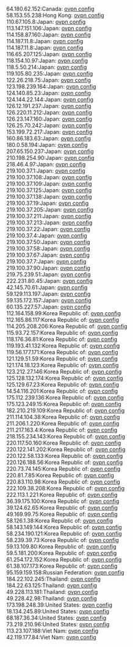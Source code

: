 64.180.62.152:Canada: [ovpn config](vpn/64_180_62_152.ovpn)  
58.153.55.238:Hong Kong: [ovpn config](vpn/58_153_55_238.ovpn)  
110.67.105.8:Japan: [ovpn config](vpn/110_67_105_8.ovpn)  
113.147.151.106:Japan: [ovpn config](vpn/113_147_151_106.ovpn)  
114.158.87.160:Japan: [ovpn config](vpn/114_158_87_160.ovpn)  
114.187.11.8:Japan: [ovpn config](vpn/114_187_11_8.ovpn)  
114.187.11.8:Japan: [ovpn config](vpn/114_187_11_8.ovpn)  
116.65.207.125:Japan: [ovpn config](vpn/116_65_207_125.ovpn)  
118.154.10.97:Japan: [ovpn config](vpn/118_154_10_97.ovpn)  
118.5.50.214:Japan: [ovpn config](vpn/118_5_50_214.ovpn)  
119.105.80.235:Japan: [ovpn config](vpn/119_105_80_235.ovpn)  
122.26.218.75:Japan: [ovpn config](vpn/122_26_218_75.ovpn)  
123.198.239.164:Japan: [ovpn config](vpn/123_198_239_164.ovpn)  
124.140.85.23:Japan: [ovpn config](vpn/124_140_85_23.ovpn)  
124.144.22.144:Japan: [ovpn config](vpn/124_144_22_144.ovpn)  
126.12.191.237:Japan: [ovpn config](vpn/126_12_191_237.ovpn)  
126.220.11.212:Japan: [ovpn config](vpn/126_220_11_212.ovpn)  
126.23.147.160:Japan: [ovpn config](vpn/126_23_147_160.ovpn)  
126.25.70.242:Japan: [ovpn config](vpn/126_25_70_242.ovpn)  
153.199.72.217:Japan: [ovpn config](vpn/153_199_72_217.ovpn)  
160.86.183.63:Japan: [ovpn config](vpn/160_86_183_63.ovpn)  
180.0.58.194:Japan: [ovpn config](vpn/180_0_58_194.ovpn)  
207.65.150.237:Japan: [ovpn config](vpn/207_65_150_237.ovpn)  
210.198.254.90:Japan: [ovpn config](vpn/210_198_254_90.ovpn)  
218.46.4.97:Japan: [ovpn config](vpn/218_46_4_97.ovpn)  
219.100.37.1:Japan: [ovpn config](vpn/219_100_37_1.ovpn)  
219.100.37.108:Japan: [ovpn config](vpn/219_100_37_108.ovpn)  
219.100.37.109:Japan: [ovpn config](vpn/219_100_37_109.ovpn)  
219.100.37.125:Japan: [ovpn config](vpn/219_100_37_125.ovpn)  
219.100.37.138:Japan: [ovpn config](vpn/219_100_37_138.ovpn)  
219.100.37.19:Japan: [ovpn config](vpn/219_100_37_19.ovpn)  
219.100.37.205:Japan: [ovpn config](vpn/219_100_37_205.ovpn)  
219.100.37.211:Japan: [ovpn config](vpn/219_100_37_211.ovpn)  
219.100.37.213:Japan: [ovpn config](vpn/219_100_37_213.ovpn)  
219.100.37.22:Japan: [ovpn config](vpn/219_100_37_22.ovpn)  
219.100.37.4:Japan: [ovpn config](vpn/219_100_37_4.ovpn)  
219.100.37.50:Japan: [ovpn config](vpn/219_100_37_50.ovpn)  
219.100.37.58:Japan: [ovpn config](vpn/219_100_37_58.ovpn)  
219.100.37.67:Japan: [ovpn config](vpn/219_100_37_67.ovpn)  
219.100.37.7:Japan: [ovpn config](vpn/219_100_37_7.ovpn)  
219.100.37.90:Japan: [ovpn config](vpn/219_100_37_90.ovpn)  
219.75.239.51:Japan: [ovpn config](vpn/219_75_239_51.ovpn)  
222.231.80.45:Japan: [ovpn config](vpn/222_231_80_45.ovpn)  
42.145.70.61:Japan: [ovpn config](vpn/42_145_70_61.ovpn)  
59.129.113.197:Japan: [ovpn config](vpn/59_129_113_197.ovpn)  
59.135.172.157:Japan: [ovpn config](vpn/59_135_172_157.ovpn)  
60.135.227.57:Japan: [ovpn config](vpn/60_135_227_57.ovpn)  
112.164.158.99:Korea Republic of: [ovpn config](vpn/112_164_158_99.ovpn)  
112.165.86.117:Korea Republic of: [ovpn config](vpn/112_165_86_117.ovpn)  
114.205.208.206:Korea Republic of: [ovpn config](vpn/114_205_208_206.ovpn)  
115.93.72.157:Korea Republic of: [ovpn config](vpn/115_93_72_157.ovpn)  
118.176.36.81:Korea Republic of: [ovpn config](vpn/118_176_36_81.ovpn)  
119.193.41.132:Korea Republic of: [ovpn config](vpn/119_193_41_132.ovpn)  
119.56.177.171:Korea Republic of: [ovpn config](vpn/119_56_177_171.ovpn)  
121.129.51.59:Korea Republic of: [ovpn config](vpn/121_129_51_59.ovpn)  
121.174.18.123:Korea Republic of: [ovpn config](vpn/121_174_18_123.ovpn)  
123.212.27.146:Korea Republic of: [ovpn config](vpn/123_212_27_146.ovpn)  
125.128.132.174:Korea Republic of: [ovpn config](vpn/125_128_132_174.ovpn)  
125.129.67.23:Korea Republic of: [ovpn config](vpn/125_129_67_23.ovpn)  
14.54.116.201:Korea Republic of: [ovpn config](vpn/14_54_116_201.ovpn)  
175.112.239.136:Korea Republic of: [ovpn config](vpn/175_112_239_136.ovpn)  
175.123.249.15:Korea Republic of: [ovpn config](vpn/175_123_249_15.ovpn)  
182.210.219.109:Korea Republic of: [ovpn config](vpn/182_210_219_109.ovpn)  
211.114.104.38:Korea Republic of: [ovpn config](vpn/211_114_104_38.ovpn)  
211.206.1.220:Korea Republic of: [ovpn config](vpn/211_206_1_220.ovpn)  
211.217.163.4:Korea Republic of: [ovpn config](vpn/211_217_163_4.ovpn)  
218.155.234.143:Korea Republic of: [ovpn config](vpn/218_155_234_143.ovpn)  
220.117.50.160:Korea Republic of: [ovpn config](vpn/220_117_50_160.ovpn)  
220.122.141.202:Korea Republic of: [ovpn config](vpn/220_122_141_202.ovpn)  
220.122.58.133:Korea Republic of: [ovpn config](vpn/220_122_58_133.ovpn)  
220.126.188.56:Korea Republic of: [ovpn config](vpn/220_126_188_56.ovpn)  
220.73.74.145:Korea Republic of: [ovpn config](vpn/220_73_74_145.ovpn)  
220.81.7.85:Korea Republic of: [ovpn config](vpn/220_81_7_85.ovpn)  
220.83.110.98:Korea Republic of: [ovpn config](vpn/220_83_110_98.ovpn)  
222.109.38.208:Korea Republic of: [ovpn config](vpn/222_109_38_208.ovpn)  
222.113.1.221:Korea Republic of: [ovpn config](vpn/222_113_1_221.ovpn)  
36.39.175.100:Korea Republic of: [ovpn config](vpn/36_39_175_100.ovpn)  
39.124.62.65:Korea Republic of: [ovpn config](vpn/39_124_62_65.ovpn)  
49.169.99.75:Korea Republic of: [ovpn config](vpn/49_169_99_75.ovpn)  
58.126.1.38:Korea Republic of: [ovpn config](vpn/58_126_1_38.ovpn)  
58.143.149.144:Korea Republic of: [ovpn config](vpn/58_143_149_144.ovpn)  
58.234.190.121:Korea Republic of: [ovpn config](vpn/58_234_190_121.ovpn)  
58.239.39.73:Korea Republic of: [ovpn config](vpn/58_239_39_73.ovpn)  
59.13.109.80:Korea Republic of: [ovpn config](vpn/59_13_109_80.ovpn)  
59.5.181.200:Korea Republic of: [ovpn config](vpn/59_5_181_200.ovpn)  
61.254.172.152:Korea Republic of: [ovpn config](vpn/61_254_172_152.ovpn)  
61.38.107.173:Korea Republic of: [ovpn config](vpn/61_38_107_173.ovpn)  
95.159.159.158:Russian Federation: [ovpn config](vpn/95_159_159_158.ovpn)  
184.22.102.245:Thailand: [ovpn config](vpn/184_22_102_245.ovpn)  
184.22.63.125:Thailand: [ovpn config](vpn/184_22_63_125.ovpn)  
49.228.113.181:Thailand: [ovpn config](vpn/49_228_113_181.ovpn)  
49.228.42.98:Thailand: [ovpn config](vpn/49_228_42_98.ovpn)  
173.198.248.39:United States: [ovpn config](vpn/173_198_248_39.ovpn)  
18.134.245.89:United States: [ovpn config](vpn/18_134_245_89.ovpn)  
68.187.36.34:United States: [ovpn config](vpn/68_187_36_34.ovpn)  
73.219.210.96:United States: [ovpn config](vpn/73_219_210_96.ovpn)  
113.23.107.188:Viet Nam: [ovpn config](vpn/113_23_107_188.ovpn)  
42.119.177.84:Viet Nam: [ovpn config](vpn/42_119_177_84.ovpn)  
